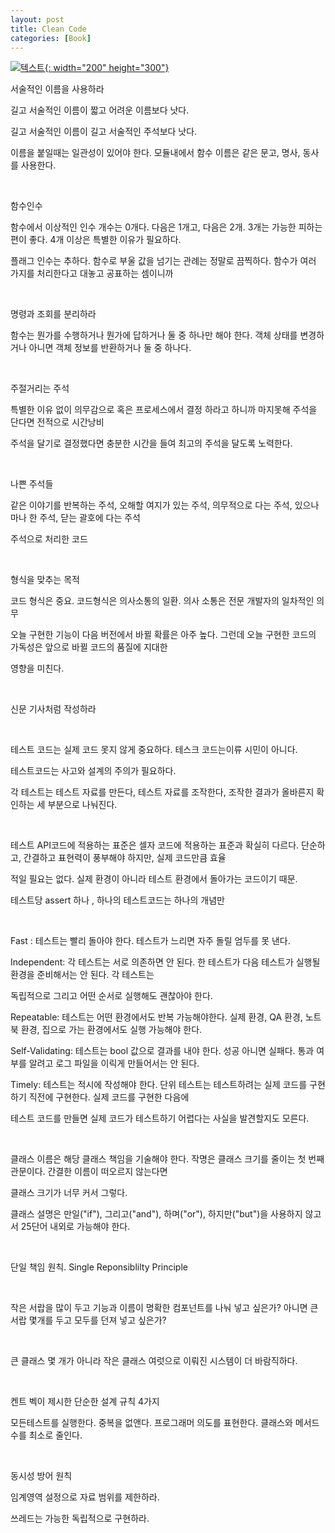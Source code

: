 ```yaml
---
layout: post
title: Clean Code
categories: [Book]
---
```


[![텍스트](http://image.yes24.com/Goods/11681152/800x0){: width="200" height="300"}](http://www.yes24.com/Product/Goods/11681152?scode=032&OzSrank=1)

서술적인 이름을 사용하라

길고 서술적인 이름이 짧고 어려운 이름보다 낫다. 

길고 서술적인 이름이 길고 서술적인 주석보다 낫다.

이름을 붙일때는 일관성이 있어야 한다. 모듈내에서 함수 이름은 같은 문고, 명사, 동사를 사용한다.

​

함수인수

함수에서 이상적인 인수 개수는 0개다. 다음은 1개고, 다음은 2개. 3개는 가능한 피하는 편이 좋다. 4개 이상은 특별한 이유가 필요하다.

플래그 인수는 추하다. 함수로 부울 값을 넘기는 관례는 정말로 끔찍하다. 함수가 여러 가지를 처리한다고 대놓고 공표하는 셈이니까

​

명령과 조회를 분리하라

함수는 뭔가를 수행하거나 뭔가에 답하거나 둘 중 하나만 해야 한다. 객체 상태를 변경하거나 아니면 객체 정보를 반환하거나 둘 중 하나다.

​

주절거리는 주석

특별한 이유 없이 의무감으로 혹은 프로세스에서 결정 하라고 하니까 마지못해 주석을 단다면 전적으로 시간낭비

주석을 달기로 결정했다면 충분한 시간을 들여 최고의 주석을 달도록 노력한다.

​

나쁜 주석들 

같은 이야기를 반복하는 주석, 오해할 여지가 있는 주석, 의무적으로 다는 주석, 있으나 마나 한 주석, 닫는 괄호에 다는 주석

주석으로 처리한 코드

​

형식을 맞추는 목적

코드 형식은 중요. 코드형식은 의사소통의 일환. 의사 소통은 전문 개발자의 일차적인 의무

오늘 구현한 기능이 다음 버전에서 바뀔 확률은 아주 높다. 그런데 오늘 구현한 코드의 가독성은 앞으로 바뀔 코드의 품질에 지대한

영향을 미친다.

​

신문 기사처럼 작성하라

​

테스트 코드는 실제 코드 못지 않게 중요하다. 테스크 코드는이류 시민이 아니다.

테스트코드는 사고와 설계의 주의가 필요하다.

각 테스트는 테스트 자료를 만든다, 테스트 자료를 조작한다, 조작한 결과가 올바른지 확인하는 세 부분으로 나눠진다.

​

테스트 API코드에 적용하는 표준은 셀자 코드에 적용하는 표준과 확실히 다르다. 단순하고, 간결하고 표현력이 풍부해야 하지만, 실제 코드만큼 효율

적일 필요는 없다. 실제 환경이 아니라 테스트 환경에서 돌아가는 코드이기 때문. 

테스트당 assert 하나 , 하나의 테스트코드는 하나의 개념만

​

Fast : 테스트는 빨리 돌아야 한다. 테스트가 느리면 자주 돌릴 엄두를 못 낸다.

Independent: 각 테스트는 서로 의존하면 안 된다. 한 테스트가 다음 테스트가 실행될 환경을 준비해서는 안 된다. 각 테스트는

독립적으로 그리고 어떤 순서로 실행해도 괜찮아야 한다.

Repeatable: 테스트는 어떤 환경에서도 반복 가능해야한다. 실제 환경, QA 환경, 노트북 환경, 집으로 가는 환경에서도 실행 가능해야 한다.

Self-Validating: 테스트는 bool 값으로 결과를 내야 한다. 성공 아니면 실패다. 통과 여부를 알려고 로그 파일을 이릭게 만들어서는 안 된다.

Timely: 테스트는 적시에 작성해야 한다. 단위 테스트는 테스트하려는 실제 코드를 구현하기 직전에 구현한다. 실제 코드를 구현한 다음에

테스트 코드를 만들면 실제 코드가 테스트하기 어렵다는 사실을 발견할지도 모른다.

​

클래스 이름은 해당 클래스 책임을 기술해야 한다. 작명은 클래스 크기를 줄이는 첫 번째 관문이다. 간결한 이름이 떠오르지 않는다면

클래스 크기가 너무 커서 그렇다.

클래스 설명은 만일("if"), 그리고("and"), 하며("or"), 하지만("but")을 사용하지 않고서 25단어 내외로 가능해야 한다.

​

단일 책임 원칙. Single Reponsiblilty Principle

​

작은 서랍을 많이 두고 기능과 이름이 명확한 컴포넌트를 나눠 넣고 싶은가? 아니면 큰 서랍 몇개를 두고 모두를 던져 넣고 싶은가?

​

큰 클래스 몇 개가 아니라 작은 클래스 여럿으로 이뤄진 시스템이 더 바람직하다.

​

켄트 벡이 제시한 단순한 설계 규칙 4가지

모든테스트를 실행한다. 중복을 없앤다. 프로그래머 의도를 표현한다. 클래스와 메서드 수를 최소로 줄인다.

​

동시성 방어 원칙

임계영역 설정으로 자료 범위를 제한하라. 

쓰레드는 가능한 독립적으로 구현하라. 
